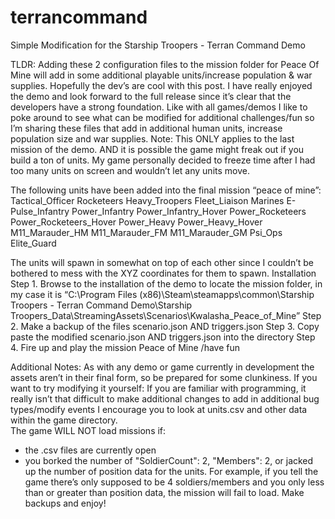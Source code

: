 # terrancommand
Simple Modification for the Starship Troopers - Terran Command Demo

TLDR:  Adding these 2 configuration files to the mission folder for Peace Of Mine will add in some additional playable units/increase population & war supplies.
Hopefully the dev’s are cool with this post.
I have really enjoyed the demo and look forward to the full release since it’s clear that the developers have a strong foundation.  Like with all games/demos I like to poke around to see what can be modified for additional challenges/fun so I’m sharing these files that add in additional human units, increase population size and war supplies. 
Note: This ONLY applies to the last mission of the demo. AND it is possible the game might freak out if you build a ton of units.  My game personally decided to freeze time after I had too many units on screen and wouldn’t let any units move.

The following units have been added into the final mission “peace of mine”:
Tactical_Officer
Rocketeers
Heavy_Troopers
Fleet_Liaison
Marines
E-Pulse_Infantry
Power_Infantry
Power_Infantry_Hover
Power_Rocketeers
Power_Rocketeers_Hover
Power_Heavy
Power_Heavy_Hover
M11_Marauder_HM
M11_Marauder_FM
M11_Marauder_GM
Psi_Ops
Elite_Guard

The units will spawn in somewhat on top of each other since I couldn’t be bothered to mess with the XYZ coordinates for them to spawn.
Installation
Step 1. Browse to the installation of the demo to locate the mission folder, in my case it is 
“C:\Program Files (x86)\Steam\steamapps\common\Starship Troopers - Terran Command Demo\Starship Troopers_Data\StreamingAssets\Scenarios\Kwalasha_Peace_of_Mine”
Step 2. Make a backup of the files scenario.json AND triggers.json
Step 3. Copy paste the modified scenario.json AND triggers.json into the directory
Step 4. Fire up and play the mission Peace of Mine /have fun

Additional Notes: As with any demo or game currently in development the assets aren’t in their final form, so be prepared for some clunkiness. 
If you want to try modifying it yourself:  If you are familiar with programming, it really isn’t that difficult to make additional changes to add in additional bug types/modify events
I encourage you to look at units.csv and other data within the game directory.  
The game WILL NOT load missions if:
- the .csv files are currently open
- you borked the number of "SoldierCount": 2,  "Members": 2, or jacked up the number of position data for the units.
For example, if you tell the game there’s only supposed to be 4 soldiers/members and you only less than or greater than position data, the mission will fail to load.
Make backups and enjoy!

